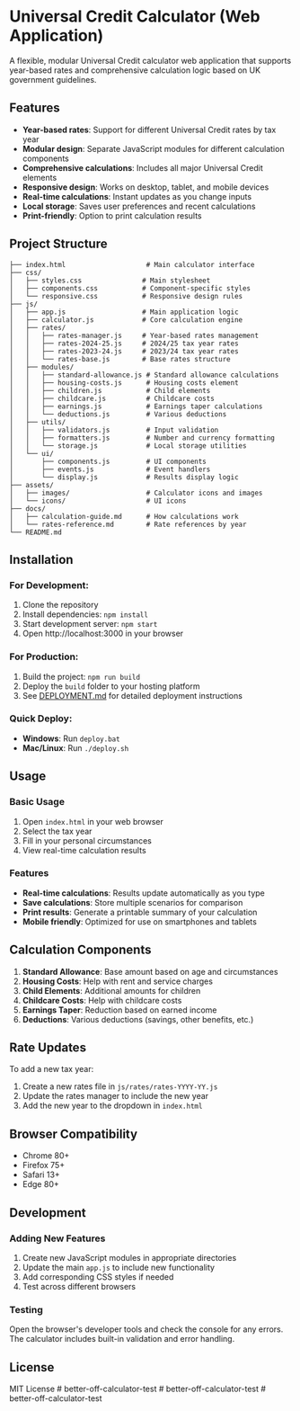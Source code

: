 # Universal Credit Calculator (Web Application)

A flexible, modular Universal Credit calculator web application that supports year-based rates and comprehensive calculation logic based on UK government guidelines.

## Features

- **Year-based rates**: Support for different Universal Credit rates by tax year
- **Modular design**: Separate JavaScript modules for different calculation components
- **Comprehensive calculations**: Includes all major Universal Credit elements
- **Responsive design**: Works on desktop, tablet, and mobile devices
- **Real-time calculations**: Instant updates as you change inputs
- **Local storage**: Saves user preferences and recent calculations
- **Print-friendly**: Option to print calculation results

## Project Structure

```
├── index.html                    # Main calculator interface
├── css/
│   ├── styles.css               # Main stylesheet
│   ├── components.css           # Component-specific styles
│   └── responsive.css           # Responsive design rules
├── js/
│   ├── app.js                   # Main application logic
│   ├── calculator.js            # Core calculation engine
│   ├── rates/
│   │   ├── rates-manager.js     # Year-based rates management
│   │   ├── rates-2024-25.js     # 2024/25 tax year rates
│   │   ├── rates-2023-24.js     # 2023/24 tax year rates
│   │   └── rates-base.js        # Base rates structure
│   ├── modules/
│   │   ├── standard-allowance.js # Standard allowance calculations
│   │   ├── housing-costs.js      # Housing costs element
│   │   ├── children.js           # Child elements
│   │   ├── childcare.js          # Childcare costs
│   │   ├── earnings.js           # Earnings taper calculations
│   │   └── deductions.js         # Various deductions
│   ├── utils/
│   │   ├── validators.js         # Input validation
│   │   ├── formatters.js         # Number and currency formatting
│   │   └── storage.js            # Local storage utilities
│   └── ui/
│       ├── components.js         # UI components
│       ├── events.js             # Event handlers
│       └── display.js            # Results display logic
├── assets/
│   ├── images/                   # Calculator icons and images
│   └── icons/                    # UI icons
├── docs/
│   ├── calculation-guide.md      # How calculations work
│   └── rates-reference.md        # Rate references by year
└── README.md
```

## Installation

### For Development:
1. Clone the repository
2. Install dependencies: `npm install`
3. Start development server: `npm start`
4. Open http://localhost:3000 in your browser

### For Production:
1. Build the project: `npm run build`
2. Deploy the `build` folder to your hosting platform
3. See [DEPLOYMENT.md](DEPLOYMENT.md) for detailed deployment instructions

### Quick Deploy:
- **Windows**: Run `deploy.bat`
- **Mac/Linux**: Run `./deploy.sh`

## Usage

### Basic Usage
1. Open `index.html` in your web browser
2. Select the tax year
3. Fill in your personal circumstances
4. View real-time calculation results

### Features
- **Real-time calculations**: Results update automatically as you type
- **Save calculations**: Store multiple scenarios for comparison
- **Print results**: Generate a printable summary of your calculation
- **Mobile friendly**: Optimized for use on smartphones and tablets

## Calculation Components

1. **Standard Allowance**: Base amount based on age and circumstances
2. **Housing Costs**: Help with rent and service charges
3. **Child Elements**: Additional amounts for children
4. **Childcare Costs**: Help with childcare costs
5. **Earnings Taper**: Reduction based on earned income
6. **Deductions**: Various deductions (savings, other benefits, etc.)

## Rate Updates

To add a new tax year:
1. Create a new rates file in `js/rates/rates-YYYY-YY.js`
2. Update the rates manager to include the new year
3. Add the new year to the dropdown in `index.html`

## Browser Compatibility

- Chrome 80+
- Firefox 75+
- Safari 13+
- Edge 80+

## Development

### Adding New Features
1. Create new JavaScript modules in appropriate directories
2. Update the main `app.js` to include new functionality
3. Add corresponding CSS styles if needed
4. Test across different browsers

### Testing
Open the browser's developer tools and check the console for any errors. The calculator includes built-in validation and error handling.

## License

MIT License
#   b e t t e r - o f f - c a l c u l a t o r - t e s t 
 
 #   b e t t e r - o f f - c a l c u l a t o r - t e s t 
 
 #   b e t t e r - o f f - c a l c u l a t o r - t e s t 
 
 
